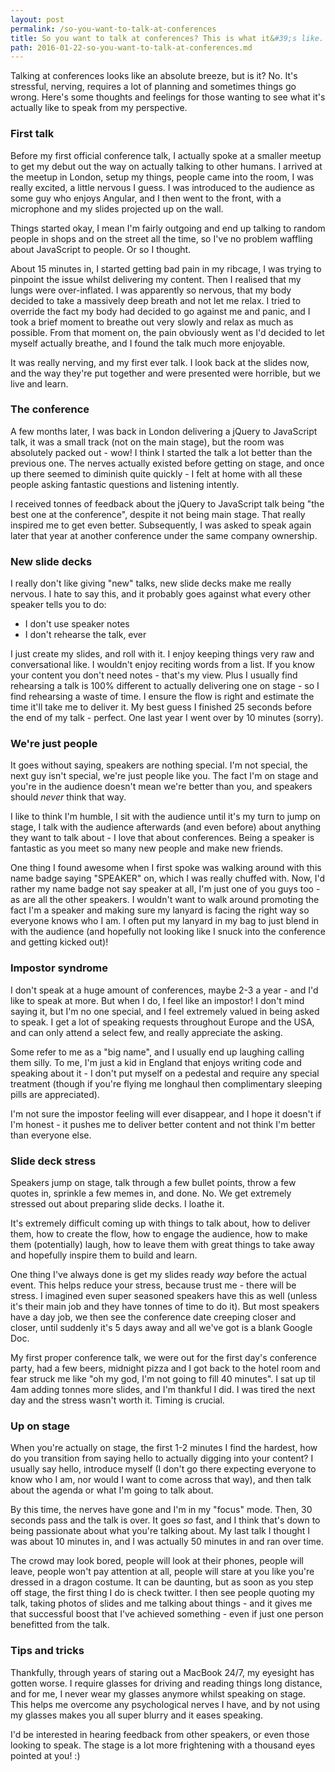 ```yaml
---
layout: post
permalink: /so-you-want-to-talk-at-conferences
title: So you want to talk at conferences? This is what it&#39;s like.
path: 2016-01-22-so-you-want-to-talk-at-conferences.md
---
```


Talking at conferences looks like an absolute breeze, but is it? No. It's stressful, nerving, requires a lot of planning and sometimes things go wrong. Here's some thoughts and feelings for those wanting to see what it's actually like to speak from my perspective.

### First talk

Before my first official conference talk, I actually spoke at a smaller meetup to get my debut out the way on actually talking to other humans. I arrived at the meetup in London, setup my things, people came into the room, I was really excited, a little nervous I guess. I was introduced to the audience as some guy who enjoys Angular, and I then went to the front, with a microphone and my slides projected up on the wall.

Things started okay, I mean I'm fairly outgoing and end up talking to random people in shops and on the street all the time, so I've no problem waffling about JavaScript to people. Or so I thought.

About 15 minutes in, I started getting bad pain in my ribcage, I was trying to pinpoint the issue whilst delivering my content. Then I realised that my lungs were over-inflated. I was apparently so nervous, that my body decided to take a massively deep breath and not let me relax. I tried to override the fact my body had decided to go against me and panic, and I took a brief moment to breathe out very slowly and relax as much as possible. From that moment on, the pain obviously went as I'd decided to let myself actually breathe, and I found the talk much more enjoyable.

It was really nerving, and my first ever talk. I look back at the slides now, and the way they're put together and were presented were horrible, but we live and learn.

### The conference

A few months later, I was back in London delivering a jQuery to JavaScript talk, it was a small track (not on the main stage), but the room was absolutely packed out - wow! I think I started the talk a lot better than the previous one. The nerves actually existed before getting on stage, and once up there seemed to diminish quite quickly - I felt at home with all these people asking fantastic questions and listening intently.

I received tonnes of feedback about the jQuery to JavaScript talk being "the best one at the conference", despite it not being main stage. That really inspired me to get even better. Subsequently, I was asked to speak again later that year at another conference under the same company ownership.

### New slide decks

I really don't like giving "new" talks, new slide decks make me really nervous. I hate to say this, and it probably goes against what every other speaker tells you to do:

* I don't use speaker notes
* I don't rehearse the talk, ever

I just create my slides, and roll with it. I enjoy keeping things very raw and conversational like. I wouldn't enjoy reciting words from a list. If you know your content you don't need notes - that's my view. Plus I usually find rehearsing a talk is 100% different to actually delivering one on stage - so I find rehearsing a waste of time. I ensure the flow is right and estimate the time it'll take me to deliver it. My best guess I finished 25 seconds before the end of my talk - perfect. One last year I went over by 10 minutes (sorry).

### We're just people

It goes without saying, speakers are nothing special. I'm not special, the next guy isn't special, we're just people like you. The fact I'm on stage and you're in the audience doesn't mean we're better than you, and speakers should _never_ think that way.

I like to think I'm humble, I sit with the audience until it's my turn to jump on stage, I talk with the audience afterwards (and even before) about anything they want to talk about - I love that about conferences. Being a speaker is fantastic as you meet so many new people and make new friends.

One thing I found awesome when I first spoke was walking around with this name badge saying "SPEAKER" on, which I was really chuffed with. Now, I'd rather my name badge not say speaker at all, I'm just one of you guys too - as are all the other speakers. I wouldn't want to walk around promoting the fact I'm a speaker and making sure my lanyard is facing the right way so everyone knows who I am. I often put my lanyard in my bag to just blend in with the audience (and hopefully not looking like I snuck into the conference and getting kicked out)!

### Impostor syndrome

I don't speak at a huge amount of conferences, maybe 2-3 a year - and I'd like to speak at more. But when I do, I feel like an impostor! I don't mind saying it, but I'm no one special, and I feel extremely valued in being asked to speak. I get a lot of speaking requests throughout Europe and the USA, and can only attend a select few, and really appreciate the asking.

Some refer to me as a "big name", and I usually end up laughing calling them silly. To me, I'm just a kid in England that enjoys writing code and speaking about it - I don't put myself on a pedestal and require any special treatment (though if you're flying me longhaul then complimentary sleeping pills are appreciated).

I'm not sure the impostor feeling will ever disappear, and I hope it doesn't if I'm honest - it pushes me to deliver better content and not think I'm better than everyone else.

### Slide deck stress

Speakers jump on stage, talk through a few bullet points, throw a few quotes in, sprinkle a few memes in, and done. No. We get extremely stressed out about preparing slide decks. I loathe it.

It's extremely difficult coming up with things to talk about, how to deliver them, how to create the flow, how to engage the audience, how to make them (potentially) laugh, how to leave them with great things to take away and hopefully inspire them to build and learn.

One thing I've always done is get my slides ready _way_ before the actual event. This helps reduce your stress, because trust me - there will be stress. I imagined even super seasoned speakers have this as well (unless it's their main job and they have tonnes of time to do it). But most speakers have a day job, we then see the conference date creeping closer and closer, until suddenly it's 5 days away and all we've got is a blank Google Doc. 

My first proper conference talk, we were out for the first day's conference party, had a few beers, midnight pizza and I got back to the hotel room and fear struck me like "oh my god, I'm not going to fill 40 minutes". I sat up til 4am adding tonnes more slides, and I'm thankful I did. I was tired the next day and the stress wasn't worth it. Timing is crucial.

### Up on stage

When you're actually on stage, the first 1-2 minutes I find the hardest, how do you transition from saying hello to actually digging into your content? I usually say hello, introduce myself (I don't go there expecting everyone to know who I am, nor would I want to come across that way), and then talk about the agenda or what I'm going to talk about.

By this time, the nerves have gone and I'm in my "focus" mode. Then, 30 seconds pass and the talk is over. It goes _so_ fast, and I think that's down to being passionate about what you're talking about. My last talk I thought I was about 10 minutes in, and I was actually 50 minutes in and ran over time.

The crowd may look bored, people will look at their phones, people will leave, people won't pay attention at all, people will stare at you like you're dressed in a dragon costume. It can be daunting, but as soon as you step off stage, the first thing I do is check twitter. I then see people quoting my talk, taking photos of slides and me talking about things - and it gives me that successful boost that I've achieved something - even if just one person benefitted from the talk.

### Tips and tricks

Thankfully, through years of staring out a MacBook 24/7, my eyesight has gotten worse. I require glasses for driving and reading things long distance, and for me, I never wear my glasses anymore whilst speaking on stage. This helps me overcome any psychological nerves I have, and by not using my glasses makes you all super blurry and it eases speaking.

I'd be interested in hearing feedback from other speakers, or even those looking to speak. The stage is a lot more frightening with a thousand eyes pointed at you! :)
